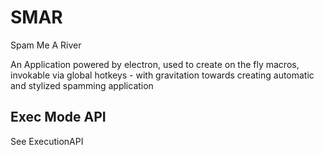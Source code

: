 # SMAR

Spam Me A River

An Application powered by electron, used to create on the fly macros,
invokable via global hotkeys - with gravitation towards creating automatic and stylized spamming application

## Exec Mode API

See ExecutionAPI
